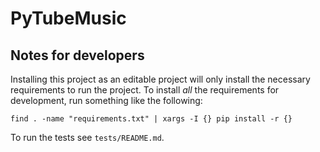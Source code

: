 # PyTubeMusic

## Notes for developers

Installing this project as an editable project will only install the necessary
requirements to run the project. To install _all_ the requirements for
development, run something like the following:

```shell
find . -name "requirements.txt" | xargs -I {} pip install -r {}
```

To run the tests see `tests/README.md`.
